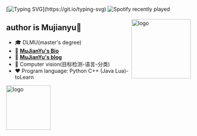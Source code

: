 [![Typing SVG](https://readme-typing-svg.demolab.com?font=Fira+Code&pause=1000&width=435&lines=Welcome+to+MuJianYu's+github.)](https://git.io/typing-svg)
![Spotify recently played](https://spotify-recently-played-readme.vercel.app/api?user=mujianyu)
<!--
**mujianyu/mujianyu** is a ✨ _special_ ✨ repository because its `README.md` (this file) appears on your GitHub profile.

Here are some ideas to get you started:

- 🔭 I’m currently working on ...
- 🌱 I’m currently learning ...
- 👯 I’m looking to collaborate on ...
- 🤔 I’m looking for help with ...
- 💬 Ask me about ...
- 📫 How to reach me: ...
- 😄 Pronouns: ...
- ⚡ Fun fact: ...
- 用于显示编程语言比例
- [![Top Langs](https://github-readme-stats.vercel.app/api/top-langs/?username=mujianyu&layout=compact)](https://github.com/mujianyu/github-readme-stats)
- 黑色背景显示stars
- ![Mujianyu's github stats](https://github-readme-stats.vercel.app/api?username=mujianyu&show_icons=true&theme=radical)
- ![Mujianyu's github stats](https://github-readme-stats.vercel.app/api?username=mujianyu&show_icons=true)
-->


<img src="https://github-readme-stats.vercel.app/api?username=mujianyu&show_icons=true" alt="logo" height="160" align="right" style="margin: 5px; margin-bottom: 20px;" />

## author is Mujianyu👋
- 🎓 DLMU(master's degree)
- 📖 [**MuJianYu's Bio**](https://mujianyu.github.io/)
- 📖 [**MuJianYu's blog**](https://blog.csdn.net/qq_45950599)
- 🔭 Computer vision(目标检测-语言-分类)
- ❤  Program language: Python C++ (Java Lua)-toLearn 

<img src="https://github-profile-trophy.vercel.app/?username=mujianyu&theme=flat" alt="logo" height="120" align="center" style="margin: auto; margin-bottom: 20px;" />
